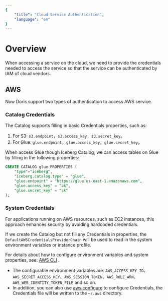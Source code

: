 ```yaml
---
{
    "title": "Cloud Service Authentication",
    "language": "en"
}
---
```


<!-- 
Licensed to the Apache Software Foundation (ASF) under one
or more contributor license agreements.  See the NOTICE file
distributed with this work for additional information
regarding copyright ownership.  The ASF licenses this file
to you under the Apache License, Version 2.0 (the
"License"); you may not use this file except in compliance
with the License.  You may obtain a copy of the License at

  http://www.apache.org/licenses/LICENSE-2.0

Unless required by applicable law or agreed to in writing,
software distributed under the License is distributed on an
"AS IS" BASIS, WITHOUT WARRANTIES OR CONDITIONS OF ANY
KIND, either express or implied.  See the License for the
specific language governing permissions and limitations
under the License.
-->

# Overview

When accessing a service on the cloud, we need to provide the credentials needed to access the service so that the service can be authenticated by IAM of cloud vendors.

## AWS

Now Doris support two types of authentication to access AWS service.

### Catalog Credentials

The Catalog supports filling in basic Credentials properties, such as:
1. For S3: `s3.endpoint`，`s3.access_key`，`s3.secret_key`。
2. For Glue: `glue.endpoint`，`glue.access_key`，`glue.secret_key`。

When access Glue though Iceberg Catalog, we can access tables on Glue by filling in the following properties:

```sql
CREATE CATALOG glue PROPERTIES (
    "type"="iceberg",
    "iceberg.catalog.type" = "glue",
    "glue.endpoint" = "https://glue.us-east-1.amazonaws.com",
    "glue.access_key" = "ak",
    "glue.secret_key" = "sk"
);
```

### System Credentials

For applications running on AWS resources, such as EC2 instances, this approach enhances security by avoiding hardcoded credentials.

If we create the Catalog but not fill any Credentials in properties, the `DefaultAWSCredentialsProviderChain` will be used to read in the system environment variables or instance profile.

For details about how to configure environment variables and system properties, see: [AWS CLI](https://docs.aws.amazon.com/cli/latest/userguide/cli-configure-envvars.html) .
- The configurable environment variables are: `AWS_ACCESS_KEY_ID`、`AWS_SECRET_ACCESS_KEY`、`AWS_SESSION_TOKEN`、`AWS_ROLE_ARN`、`AWS_WEB_IDENTITY_TOKEN_FILE` and so on.
- In addition, you can also use [aws configure](https://docs.aws.amazon.com/cli/latest/userguide/cli-configure-files.html) to configure Credentials, the Credentials file will be written to the `~/.aws` directory.
